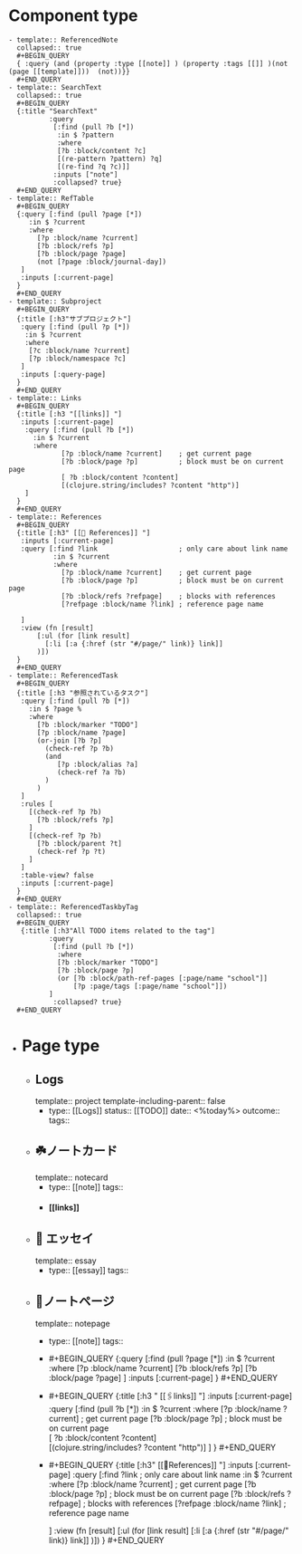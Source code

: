 # Component type
	- template:: ReferencedNote
	  collapsed:: true
	  #+BEGIN_QUERY
	  { :query (and (property :type [[note]] ) (property :tags [[]] )(not (page [[template]]))  (not))}}
	  #+END_QUERY
	- template:: SearchText
	  collapsed:: true
	  #+BEGIN_QUERY		  
	  {:title "SearchText"
	  		  :query
	  		   [:find (pull ?b [*])
	  		    :in $ ?pattern
	  		    :where
	  		    [?b :block/content ?c]
	  		    [(re-pattern ?pattern) ?q]
	  		    [(re-find ?q ?c)]]
	  		   :inputs ["note"]
	  		   :collapsed? true}
	  #+END_QUERY
	- template:: RefTable
	  #+BEGIN_QUERY
	  {:query [:find (pull ?page [*])
	     :in $ ?current
	     :where
	       [?p :block/name ?current]
	       [?b :block/refs ?p]
	       [?b :block/page ?page]
	       (not [?page :block/journal-day]) 
	   ]
	   :inputs [:current-page]
	  }
	  #+END_QUERY
	- template:: Subproject
	  #+BEGIN_QUERY
	  {:title [:h3"サブプロジェクト"]
	   :query [:find (pull ?p [*])
	    :in $ ?current
	    :where
	     [?c :block/name ?current]
	     [?p :block/namespace ?c]
	   ]
	   :inputs [:query-page]
	  }
	  #+END_QUERY
	- template:: Links
	  #+BEGIN_QUERY
	  {:title [:h3 "[[links]] "]
	   :inputs [:current-page]
	    :query [:find (pull ?b [*])
	      :in $ ?current
	      :where
	             [?p :block/name ?current]    ; get current page
	             [?b :block/page ?p]          ; block must be on current page    
	             [ ?b :block/content ?content]    
	             [(clojure.string/includes? ?content "http")]
	    ]
	  }
	  #+END_QUERY
	- template:: References
	  #+BEGIN_QUERY
	  {:title [:h3" [[📝 References]] "]
	   :inputs [:current-page]
	   :query [:find ?link                    ; only care about link name
	           :in $ ?current
	           :where 
	             [?p :block/name ?current]    ; get current page
	             [?b :block/page ?p]          ; block must be on current page
	             [?b :block/refs ?refpage]    ; blocks with references
	             [?refpage :block/name ?link] ; reference page name
	  
	   ]
	   :view (fn [result]
	       [:ul (for [link result]
	         [:li [:a {:href (str "#/page/" link)} link]]
	       )])
	  }
	  #+END_QUERY
	- template:: ReferencedTask
	  #+BEGIN_QUERY
	  {:title [:h3 "参照されているタスク"]
	   :query [:find (pull ?b [*])
	     :in $ ?page %
	     :where
	       [?b :block/marker "TODO"]
	       [?p :block/name ?page]
	       (or-join [?b ?p]
	         (check-ref ?p ?b) 
	         (and 
	            [?p :block/alias ?a]
	            (check-ref ?a ?b)
	         )
	       )
	   ]
	   :rules [
	     [(check-ref ?p ?b)
	       [?b :block/refs ?p]
	     ]
	     [(check-ref ?p ?b)
	       [?b :block/parent ?t]
	       (check-ref ?p ?t)
	     ]
	   ]
	   :table-view? false
	   :inputs [:current-page]
	  }
	  #+END_QUERY
	- template:: ReferencedTaskbyTag
	  collapsed:: true
	  #+BEGIN_QUERY		 
	   {:title [:h3"All TODO items related to the tag"]
	  		  :query
	  		   [:find (pull ?b [*])
	  		    :where
	  		    [?b :block/marker "TODO"]
	  		    [?b :block/page ?p]
	  		    (or [?b :block/path-ref-pages [:page/name "school"]]
	  		        [?p :page/tags [:page/name "school"]])
	  		  ]
	  		   :collapsed? true}
	  #+END_QUERY
- # Page type
	- ## Logs
	  template:: project
	  template-including-parent:: false
		- type:: [[Logs]]
		    status:: [[TODO]] 
		    date:: <%today%>
		    outcome::
		    tags::
	- ## ☘️ノートカード
	  template:: notecard
		- type:: [[note]]
		  tags::
		- #### [[links]]
	- ## 📃 エッセイ
	  template:: essay
		- type:: [[essay]]
		  tags::
	- ## 📝ノートページ
	  template:: notepage
		- type:: [[note]]
		  tags::
		- #+BEGIN_QUERY
		  {:query [:find (pull ?page [*])
		     :in $ ?current
		     :where
		       [?p :block/name ?current]
		       [?b :block/refs ?p]
		       [?b :block/page ?page]
		   ]
		   :inputs [:current-page]
		  }
		  #+END_QUERY
		- #+BEGIN_QUERY
		  {:title [:h3 " [[🖇️links]] "]
		   :inputs [:current-page]
		    :query [:find (pull ?b [*])
		      :in $ ?current
		      :where
		             [?p :block/name ?current]    ; get current page
		             [?b :block/page ?p]          ; block must be on current page    
		             [ ?b :block/content ?content]    
		             [(clojure.string/includes? ?content "http")]
		    ]
		  }
		  #+END_QUERY
		- #+BEGIN_QUERY
		  {:title [:h3" [[📝References]] "]
		   :inputs [:current-page]
		   :query [:find ?link                    ; only care about link name
		           :in $ ?current
		           :where 
		             [?p :block/name ?current]    ; get current page
		             [?b :block/page ?p]          ; block must be on current page
		             [?b :block/refs ?refpage]    ; blocks with references
		             [?refpage :block/name ?link] ; reference page name
		  
		   ]
		   :view (fn [result]
		       [:ul (for [link result]
		         [:li [:a {:href (str "#/page/" link)} link]]
		       )])
		  }
		  #+END_QUERY